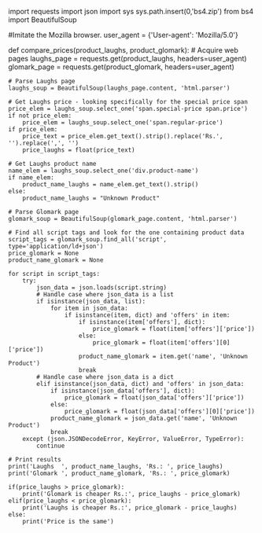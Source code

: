 import requests
import json
import sys
sys.path.insert(0,'bs4.zip')
from bs4 import BeautifulSoup

#Imitate the Mozilla browser.
user_agent = {'User-agent': 'Mozilla/5.0'}

def compare_prices(product_laughs, product_glomark):
    # Acquire web pages
    laughs_page = requests.get(product_laughs, headers=user_agent)
    glomark_page = requests.get(product_glomark, headers=user_agent)

    # Parse Laughs page
    laughs_soup = BeautifulSoup(laughs_page.content, 'html.parser')
    
    # Get Laughs price - looking specifically for the special price span
    price_elem = laughs_soup.select_one('span.special-price span.price')
    if not price_elem:
        price_elem = laughs_soup.select_one('span.regular-price')
    if price_elem:
        price_text = price_elem.get_text().strip().replace('Rs.', '').replace(',', '')
        price_laughs = float(price_text)
    
    # Get Laughs product name
    name_elem = laughs_soup.select_one('div.product-name')
    if name_elem:
        product_name_laughs = name_elem.get_text().strip()
    else:
        product_name_laughs = "Unknown Product"

    # Parse Glomark page
    glomark_soup = BeautifulSoup(glomark_page.content, 'html.parser')
    
    # Find all script tags and look for the one containing product data
    script_tags = glomark_soup.find_all('script', type='application/ld+json')
    price_glomark = None
    product_name_glomark = None
    
    for script in script_tags:
        try:
            json_data = json.loads(script.string)
            # Handle case where json_data is a list
            if isinstance(json_data, list):
                for item in json_data:
                    if isinstance(item, dict) and 'offers' in item:
                        if isinstance(item['offers'], dict):
                            price_glomark = float(item['offers']['price'])
                        else:
                            price_glomark = float(item['offers'][0]['price'])
                        product_name_glomark = item.get('name', 'Unknown Product')
                        break
            # Handle case where json_data is a dict
            elif isinstance(json_data, dict) and 'offers' in json_data:
                if isinstance(json_data['offers'], dict):
                    price_glomark = float(json_data['offers']['price'])
                else:
                    price_glomark = float(json_data['offers'][0]['price'])
                product_name_glomark = json_data.get('name', 'Unknown Product')
                break
        except (json.JSONDecodeError, KeyError, ValueError, TypeError):
            continue

    # Print results
    print('Laughs  ', product_name_laughs, 'Rs.: ', price_laughs)
    print('Glomark ', product_name_glomark, 'Rs.: ', price_glomark)
    
    if(price_laughs > price_glomark):
        print('Glomark is cheaper Rs.:', price_laughs - price_glomark)
    elif(price_laughs < price_glomark):
        print('Laughs is cheaper Rs.:', price_glomark - price_laughs)    
    else:
        print('Price is the same')
